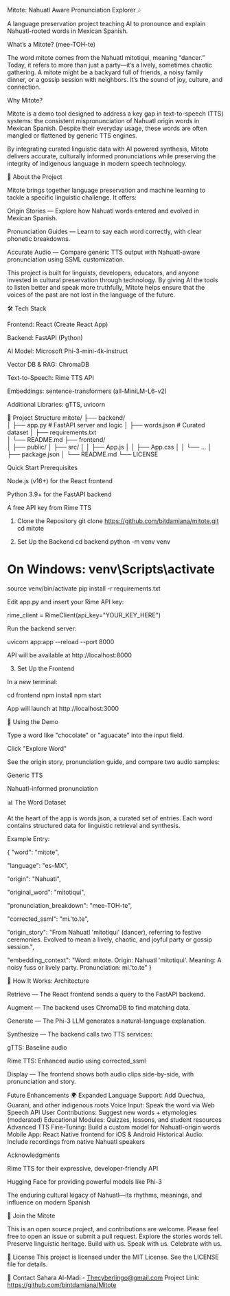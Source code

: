 Mitote: Nahuatl Aware Pronunciation Explorer 🎶

A language preservation project teaching AI to pronounce and explain Nahuatl-rooted words in Mexican Spanish.

What’s a Mitote? (mee-TOH-te)

The word mitote comes from the Nahuatl mitotiqui, meaning “dancer.” Today, it refers to more than just a party—it’s a lively, sometimes chaotic gathering. A mitote might be a backyard full of friends, a noisy family dinner, or a gossip session with neighbors. It’s the sound of joy, culture, and connection.

Why Mitote?

Mitote is a demo tool designed to address a key gap in text-to-speech (TTS) systems: the consistent mispronunciation of Nahuatl origin words in Mexican Spanish. Despite their everyday usage, these words are often mangled or flattened by generic TTS engines.

By integrating curated linguistic data with AI powered synthesis, Mitote delivers accurate, culturally informed pronunciations while preserving the integrity of indigenous language in modern speech technology.

🌟 About the Project

Mitote brings together language preservation and machine learning to tackle a specific linguistic challenge. It offers:

Origin Stories — Explore how Nahuatl words entered and evolved in Mexican Spanish.

Pronunciation Guides — Learn to say each word correctly, with clear phonetic breakdowns.

Accurate Audio — Compare generic TTS output with Nahuatl-aware pronunciation using SSML customization.

This project is built for linguists, developers, educators, and anyone invested in cultural preservation through technology. By giving AI the tools to listen better and speak more truthfully, Mitote helps ensure that the voices of the past are not lost in the language of the future.

🛠️ Tech Stack

Frontend: React (Create React App)

Backend: FastAPI (Python)

AI Model: Microsoft Phi-3-mini-4k-instruct

Vector DB & RAG: ChromaDB

Text-to-Speech: Rime TTS API

Embeddings: sentence-transformers (all-MiniLM-L6-v2)

Additional Libraries: gTTS, uvicorn

📁 Project Structure
mitote/
├── backend/                 
│   ├── app.py              # FastAPI server and logic
│   ├── words.json          # Curated dataset
│   ├── requirements.txt    
│   └── README.md
├── frontend/               
│   ├── public/
│   ├── src/
│   │   ├── App.js
│   │   ├── App.css
│   │   └── ...
│   ├── package.json
│   └── README.md
└── LICENSE

Quick Start
Prerequisites

Node.js (v16+) for the React frontend

Python 3.9+ for the FastAPI backend

A free API key from Rime TTS

1. Clone the Repository
git clone https://github.com/bitdamiana/mitote.git
cd mitote

2. Set Up the Backend
cd backend
python -m venv venv
# On Windows: venv\Scripts\activate
source venv/bin/activate
pip install -r requirements.txt


Edit app.py and insert your Rime API key:

rime_client = RimeClient(api_key="YOUR_KEY_HERE")


Run the backend server:

uvicorn app:app --reload --port 8000


API will be available at http://localhost:8000

3. Set Up the Frontend

In a new terminal:

cd frontend
npm install
npm start


App will launch at http://localhost:3000

💬 Using the Demo

Type a word like "chocolate" or "aguacate" into the input field.

Click "Explore Word"

See the origin story, pronunciation guide, and compare two audio samples:

Generic TTS

Nahuatl-informed pronunciation

📊 The Word Dataset

At the heart of the app is words.json, a curated set of entries. Each word contains structured data for linguistic retrieval and synthesis.

Example Entry:

{
  "word": "mitote",
  
  "language": "es-MX",
  
  "origin": "Nahuatl",
  
  "original_word": "mitotiqui",
  
  "pronunciation_breakdown": "mee-TOH-te",

  "corrected_ssml": "mi.'to.te",
  
  "origin_story": "From Nahuatl 'mitotiqui' (dancer), referring to festive ceremonies. Evolved to mean a lively, chaotic, and joyful party or gossip session.",
  
  "embedding_context": "Word: mitote. Origin: Nahuatl 'mitotiqui'. Meaning: A noisy fuss or lively party. Pronunciation: mi.'to.te"
}

🔧 How It Works: Architecture

Retrieve — The React frontend sends a query to the FastAPI backend.

Augment — The backend uses ChromaDB to find matching data.

Generate — The Phi-3 LLM generates a natural-language explanation.

Synthesize — The backend calls two TTS services:

gTTS: Baseline audio

Rime TTS: Enhanced audio using corrected_ssml

Display — The frontend shows both audio clips side-by-side, with pronunciation and story.

Future Enhancements
🌍 Expanded Language Support: Add Quechua, Guarani, and other indigenous roots
Voice Input: Speak the word via Web Speech API
User Contributions: Suggest new words + etymologies (moderated)
Educational Modules: Quizzes, lessons, and student resources
Advanced TTS Fine-Tuning: Build a custom model for Nahuatl-origin words
Mobile App: React Native frontend for iOS & Android
Historical Audio: Include recordings from native Nahuatl speakers

Acknowledgments

Rime TTS for their expressive, developer-friendly API

Hugging Face for providing powerful models like Phi-3

The enduring cultural legacy of Nahuatl—its rhythms, meanings, and influence on modern Spanish

🤝 Join the Mitote

This is an open source project, and contributions are welcome. 
Please feel free to open an issue or submit a pull request.
Explore the stories words tell. Preserve linguistic heritage.
Build with us. Speak with us. Celebrate with us.

📄 License This project is licensed under the MIT License. See the LICENSE file for details.

📧 Contact Sahara Al-Madi - Thecyberlingo@gmail.com Project Link: https://github.com/bintdamiana/Mitote
